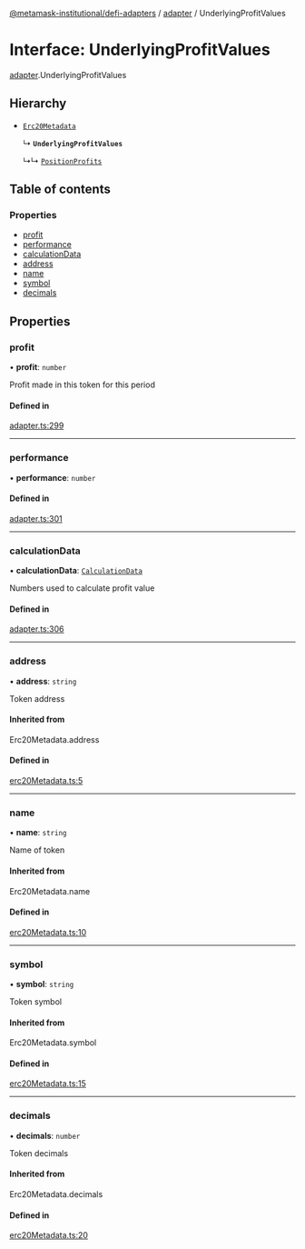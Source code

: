 [@metamask-institutional/defi-adapters](../README.md) / [adapter](../modules/adapter.md) / UnderlyingProfitValues

# Interface: UnderlyingProfitValues

[adapter](../modules/adapter.md).UnderlyingProfitValues

## Hierarchy

- [`Erc20Metadata`](../modules/erc20Metadata.md#erc20metadata)

  ↳ **`UnderlyingProfitValues`**

  ↳↳ [`PositionProfits`](adapter.PositionProfits.md)

## Table of contents

### Properties

- [profit](adapter.UnderlyingProfitValues.md#profit)
- [performance](adapter.UnderlyingProfitValues.md#performance)
- [calculationData](adapter.UnderlyingProfitValues.md#calculationdata)
- [address](adapter.UnderlyingProfitValues.md#address)
- [name](adapter.UnderlyingProfitValues.md#name)
- [symbol](adapter.UnderlyingProfitValues.md#symbol)
- [decimals](adapter.UnderlyingProfitValues.md#decimals)

## Properties

### profit

• **profit**: `number`

Profit made in this token for this period

#### Defined in

[adapter.ts:299](https://github.com/consensys-vertical-apps/mmi-defi-adapters/blob/main/src/types/adapter.ts#L299)

___

### performance

• **performance**: `number`

#### Defined in

[adapter.ts:301](https://github.com/consensys-vertical-apps/mmi-defi-adapters/blob/main/src/types/adapter.ts#L301)

___

### calculationData

• **calculationData**: [`CalculationData`](adapter.CalculationData.md)

Numbers used to calculate profit value

#### Defined in

[adapter.ts:306](https://github.com/consensys-vertical-apps/mmi-defi-adapters/blob/main/src/types/adapter.ts#L306)

___

### address

• **address**: `string`

Token address

#### Inherited from

Erc20Metadata.address

#### Defined in

[erc20Metadata.ts:5](https://github.com/consensys-vertical-apps/mmi-defi-adapters/blob/main/src/types/erc20Metadata.ts#L5)

___

### name

• **name**: `string`

Name of token

#### Inherited from

Erc20Metadata.name

#### Defined in

[erc20Metadata.ts:10](https://github.com/consensys-vertical-apps/mmi-defi-adapters/blob/main/src/types/erc20Metadata.ts#L10)

___

### symbol

• **symbol**: `string`

Token symbol

#### Inherited from

Erc20Metadata.symbol

#### Defined in

[erc20Metadata.ts:15](https://github.com/consensys-vertical-apps/mmi-defi-adapters/blob/main/src/types/erc20Metadata.ts#L15)

___

### decimals

• **decimals**: `number`

Token decimals

#### Inherited from

Erc20Metadata.decimals

#### Defined in

[erc20Metadata.ts:20](https://github.com/consensys-vertical-apps/mmi-defi-adapters/blob/main/src/types/erc20Metadata.ts#L20)
